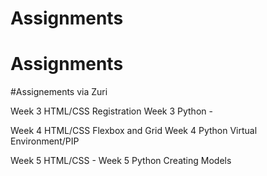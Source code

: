 # Assignments
# Assignments

#Assignements via Zuri

Week 3 HTML/CSS  Registration
Week 3 Python       -

Week 4 HTML/CSS Flexbox and Grid
Week 4 Python Virtual Environment/PIP

Week 5 HTML/CSS    -
Week 5 Python Creating Models

